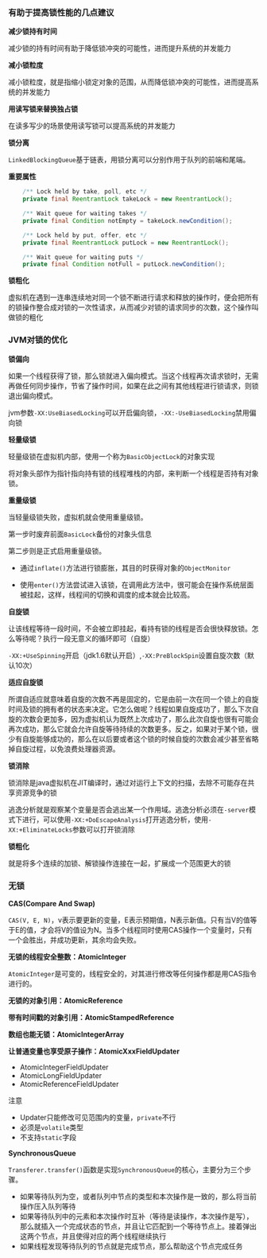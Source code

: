 ### 有助于提高锁性能的几点建议
**减少锁持有时间**

减少锁的持有时间有助于降低锁冲突的可能性，进而提升系统的并发能力

**减小锁粒度**

减小锁粒度，就是指缩小锁定对象的范围，从而降低锁冲突的可能性，进而提高系统的并发能力

**用读写锁来替换独占锁**

在读多写少的场景使用读写锁可以提高系统的并发能力

**锁分离**

`LinkedBlockingQueue`基于链表，用锁分离可以分别作用于队列的前端和尾端。

**重要属性**

```java
    /** Lock held by take, poll, etc */
    private final ReentrantLock takeLock = new ReentrantLock();

    /** Wait queue for waiting takes */
    private final Condition notEmpty = takeLock.newCondition();

    /** Lock held by put, offer, etc */
    private final ReentrantLock putLock = new ReentrantLock();

    /** Wait queue for waiting puts */
    private final Condition notFull = putLock.newCondition();

```

**锁粗化**

虚拟机在遇到一连串连续地对同一个锁不断进行请求和释放的操作时，便会把所有的锁操作整合成对锁的一次性请求，从而减少对锁的请求同步的次数，这个操作叫做锁的粗化


### JVM对锁的优化
**锁偏向**

如果一个线程获得了锁，那么锁就进入偏向模式。当这个线程再次请求锁时，无需再做任何同步操作，节省了操作时间，如果在此之间有其他线程进行锁请求，则锁退出偏向模式。

jvm参数`-XX:UseBiasedLocking`可以开启偏向锁，`-XX:-UseBiasedLocking`禁用偏向锁

**轻量级锁**

轻量级锁在虚拟机内部，使用一个称为`BasicObjectLock`的对象实现

将对象头部作为指针指向持有锁的线程堆栈的内部，来判断一个线程是否持有对象锁。

**重量级锁**

当轻量级锁失败，虚拟机就会使用重量级锁。

第一步时废弃前面`BasicLock`备份的对象头信息

第二步则是正式启用重量级锁。

- 通过`inflate()`方法进行锁膨胀，其目的时获得对象的`ObjectMonitor`

- 使用`enter()`方法尝试进入该锁，在调用此方法中，很可能会在操作系统层面被挂起，这样，线程间的切换和调度的成本就会比较高。

**自旋锁**

让该线程等待一段时间，不会被立即挂起，看持有锁的线程是否会很快释放锁。怎么等待呢？执行一段无意义的循环即可（自旋）

`-XX:+UseSpinning`开启（jdk1.6默认开启）,`-XX:PreBlockSpin`设置自旋次数（默认10次）

**适应自旋锁**

所谓自适应就意味着自旋的次数不再是固定的，它是由前一次在同一个锁上的自旋时间及锁的拥有者的状态来决定。它怎么做呢？线程如果自旋成功了，那么下次自旋的次数会更加多，因为虚拟机认为既然上次成功了，那么此次自旋也很有可能会再次成功，那么它就会允许自旋等待持续的次数更多。反之，如果对于某个锁，很少有自旋能够成功的，那么在以后要或者这个锁的时候自旋的次数会减少甚至省略掉自旋过程，以免浪费处理器资源。

**锁消除**

锁消除是java虚拟机在JIT编译时，通过对运行上下文的扫描，去除不可能存在共享资源竞争的锁

逃逸分析就是观察某个变量是否会逃出某一个作用域。逃逸分析必须在`-server`模式下进行，可以使用`-XX:+DoEscapeAnalysis`打开逃逸分析，使用`-XX:+EliminateLocks`参数可以打开锁消除

**锁粗化**

就是将多个连续的加锁、解锁操作连接在一起，扩展成一个范围更大的锁

### 无锁
**CAS(Compare And Swap)**

`CAS(V, E, N)`，v表示要更新的变量，E表示预期值，N表示新值。只有当V的值等于E的值，才会将V的值设为N。当多个线程同时使用CAS操作一个变量时，只有一个会胜出，并成功更新，其余均会失败。

**无锁的线程安全整数：AtomicInteger**

`AtomicInteger`是可变的，线程安全的，对其进行修改等任何操作都是用CAS指令进行的。

**无锁的对象引用：AtomicReference**

**带有时间戳的对象引用：AtomicStampedReference**

**数组也能无锁：AtomicIntegerArray**

**让普通变量也享受原子操作：AtomicXxxFieldUpdater**

- AtomicIntegerFieldUpdater
- AtomicLongFieldUpdater
- AtomicReferenceFieldUpdater

注意
- Updater只能修改可见范围内的变量，`private`不行
- 必须是`volatile`类型
- 不支持`static`字段

**SynchronousQueue**

`Transferer.transfer()`函数是实现`SynchronousQueue`的核心，主要分为三个步骤。

- 如果等待队列为空，或者队列中节点的类型和本次操作是一致的，那么将当前操作压入队列等待
- 如果等待队列中的元素和本次操作时互补（等待是读操作，本次操作是写），那么就插入一个完成状态的节点，并且让它匹配到一个等待节点上。接着弹出这两个节点，并且使得对应的两个线程继续执行
- 如果线程发现等待队列的节点就是完成节点，那么帮助这个节点完成任务
